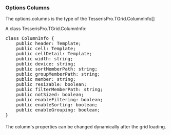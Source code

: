 ﻿### Options Columns

The options.columns is the type of  the TesserisPro.TGrid.ColumnInfo[]

A class TesserisPro.TGrid.ColumnInfo:
<!--Start the highlighter-->
<pre class="brush:js">
class ColumnInfo {
    public header: Template;
    public cell: Template;
    public cellDetail: Template;
    public width: string;
    public device: string;
    public sortMemberPath: string;
    public groupMemberPath: string;
    public member: string;
    public resizable: boolean;
    public filterMemberPath: string;
    public notSized: boolean;
    public enableFiltering: boolean;
    public enableSorting: boolean;
    public enableGrouping: boolean;
}
</pre>
####

The column's properties can be changed dynamically after the grid loading.

<script type="text/javascript">
    SyntaxHighlighter.highlight();
</script>